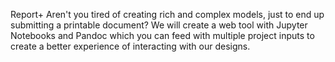 Report+
Aren't you tired of creating rich and complex models, just to end up submitting a printable document? We will create a web tool with Jupyter Notebooks and Pandoc which you can feed with multiple project inputs to create a better experience of interacting with our designs.
